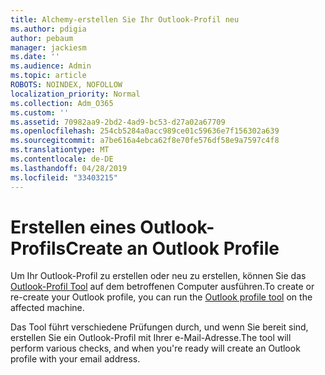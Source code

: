```yaml
---
title: Alchemy-erstellen Sie Ihr Outlook-Profil neu
ms.author: pdigia
author: pebaum
manager: jackiesm
ms.date: ''
ms.audience: Admin
ms.topic: article
ROBOTS: NOINDEX, NOFOLLOW
localization_priority: Normal
ms.collection: Adm_O365
ms.custom: ''
ms.assetid: 70982aa9-2bd2-4ad9-bc53-d27a02a67709
ms.openlocfilehash: 254cb5284a0acc989ce01c59636e7f156302a639
ms.sourcegitcommit: a7be616a4ebca62f8e70fe576df58e9a7597c4f8
ms.translationtype: MT
ms.contentlocale: de-DE
ms.lasthandoff: 04/28/2019
ms.locfileid: "33403215"
---
```

# <a name="create-an-outlook-profile"></a><span data-ttu-id="f5337-102">Erstellen eines Outlook-Profils</span><span class="sxs-lookup"><span data-stu-id="f5337-102">Create an Outlook Profile</span></span>

<span data-ttu-id="f5337-103">Um Ihr Outlook-Profil zu erstellen oder neu zu erstellen, können Sie das [Outlook-Profil Tool](https://aka.ms/SaRA-OutlookSetupProfile-Alchemy) auf dem betroffenen Computer ausführen.</span><span class="sxs-lookup"><span data-stu-id="f5337-103">To create or re-create your Outlook profile, you can run the [Outlook profile tool](https://aka.ms/SaRA-OutlookSetupProfile-Alchemy) on the affected machine.</span></span>

<span data-ttu-id="f5337-104">Das Tool führt verschiedene Prüfungen durch, und wenn Sie bereit sind, erstellen Sie ein Outlook-Profil mit Ihrer e-Mail-Adresse.</span><span class="sxs-lookup"><span data-stu-id="f5337-104">The tool will perform various checks, and when you're ready will create an Outlook profile with your email address.</span></span>
